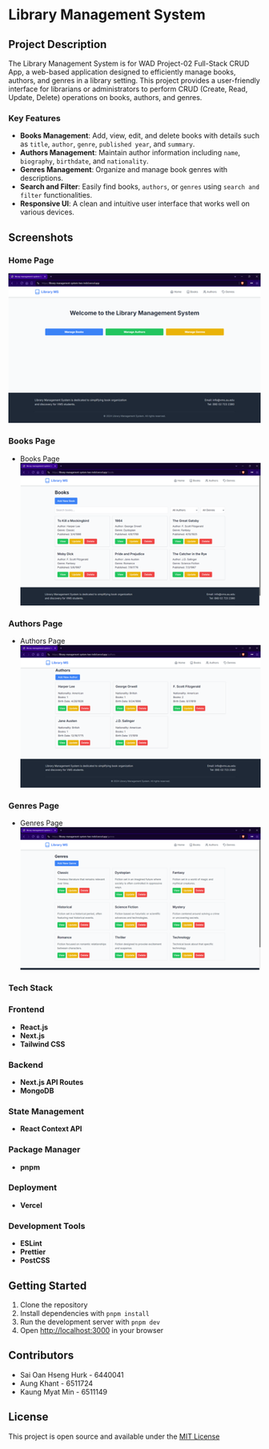 # Library Management System

## Project Description

The Library Management System is for WAD Project-02 Full-Stack CRUD App, a web-based application designed to efficiently manage books, authors, and genres in a library setting. This project provides a user-friendly interface for librarians or administrators to perform CRUD (Create, Read, Update, Delete) operations on books, authors, and genres.

### Key Features

- **Books Management**: Add, view, edit, and delete books with details such as `title`, `author`, `genre`, `published year`, and `summary`.
- **Authors Management**: Maintain author information including `name`, `biography`, `birthdate`, and `nationality`.
- **Genres Management**: Organize and manage book genres with descriptions.
- **Search and Filter**: Easily find books, `authors`, or `genres` using `search and filter` functionalities.
- **Responsive UI**: A clean and intuitive user interface that works well on various devices.

## Screenshots

### Home Page

![Home Page](screenshots/homePage.png)

### Books Page

- Books Page
![Books Page](screenshots/bookPage.png)

### Authors Page

- Authors Page
![Authors Page](screenshots/authorPage.png)

### Genres Page

- Genres Page
![Genres Page](screenshots/genrePage.png)

### Tech Stack

### Frontend

- **React.js**
- **Next.js**
- **Tailwind CSS**

### Backend

- **Next.js API Routes**
- **MongoDB**

### State Management

- **React Context API**

### Package Manager

- **pnpm**

### Deployment

- **Vercel**

### Development Tools

- **ESLint**
- **Prettier**
- **PostCSS**

## Getting Started

1. Clone the repository
2. Install dependencies with `pnpm install`
3. Run the development server with `pnpm dev`
4. Open [http://localhost:3000](http://localhost:3000) in your browser

## Contributors

- Sai Oan Hseng Hurk - 6440041
- Aung Khant         - 6511724
- Kaung Myat Min     - 6511149

## License

This project is open source and available under the [MIT License](LICENSE)
